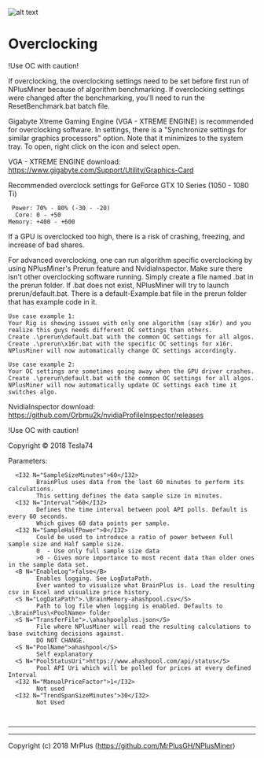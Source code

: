 ![alt text](https://github.com/MrPlusGH/NPlusMiner/blob/2.1/NPM.png)
# Overclocking
!Use OC with caution!

If overclocking, the overclocking settings need to be set before first run of NPlusMiner because of algorithm benchmarking.  If overclocking settings were changed after the benchmarking, you'll need to run the ResetBenchmark.bat batch file.

Gigabyte Xtreme Gaming Engine (VGA - XTREME ENGINE) is recommended for overclocking software.  In settings, there is a "Synchronize settings for similar graphics processors" option.
Note that it minimizes to the system tray.  To open, right click on the icon and select open.

VGA - XTREME ENGINE download:  https://www.gigabyte.com/Support/Utility/Graphics-Card

Recommended overclock settings for GeForce GTX 10 Series (1050 - 1080 Ti)
```
 Power: 70% - 80% (-30 - -20)
  Core: 0 - +50
Memory: +400 - +600
```

If a GPU is overclocked too high, there is a risk of crashing, freezing, and increase of bad shares.

For advanced overclocking, one can run algorithm specific overclocking by using NPlusMiner's Prerun feature and NvidiaInspector.  Make sure there isn't other overclocking software running.  Simply create a file named <AlgoName>.bat in the prerun folder.  If <AlgoName>.bat does not exist, NPlusMiner will try to launch prerun/default.bat.  There is a default-Example.bat file in the prerun folder that has example code in it.

```
Use case example 1:
Your Rig is showing issues with only one algorithm (say x16r) and you realize this guys needs different OC settings than others.
Create .\prerun\default.bat with the common OC settings for all algos.
Create .\prerun\x16r.bat with the specific OC settings for x16r.
NPlusMiner will now automatically change OC settings accordingly.

Use case example 2:
Your OC settings are sometimes going away when the GPU driver crashes.
Create .\prerun\default.bat with the common OC settings for all algos.
NPlusMiner will now automatically update OC settings each time it switches algo.
```

NvidiaInspector download:  https://github.com/Orbmu2k/nvidiaProfileInspector/releases

!Use OC with caution!

Copyright © 2018 Tesla74

Parameters:

```
  <I32 N="SampleSizeMinutes">60</I32>
        BrainPlus uses data from the last 60 minutes to perform its calculations.
        This setting defines the data sample size in minutes.
  <I32 N="Interval">60</I32>
        Defines the time interval between pool API polls. Default is every 60 seconds.
        Which gives 60 data points per sample.
  <I32 N="SampleHalfPower">0</I32>
        Could be used to introduce a ratio of power between Full sample size and Half sample size.
        0  - Use only full sample size data
        >0 - Gives more importance to most recent data than older ones in the sample data set.
  <B N="EnableLog">false</B>
        Enables logging. See LogDataPath.
        Ever wanted to visualize what BrainPlus is. Load the resulting csv in Excel and visualize price history.
  <S N="LogDataPath">.\BrainMemory-ahashpool.csv</S>
        Path to log file when logging is enabled. Defaults to .\BrainPlus\<PoolName> folder
  <S N="TransferFile">.\ahashpoolplus.json</S>
        File where NPlusMiner will read the resulting calculations to base switching decisions against.
        DO NOT CHANGE. 
  <S N="PoolName">ahashpool</S>
        Self explanatory
  <S N="PoolStatusUri">https://www.ahashpool.com/api/status</S>
        Pool API Uri which will be polled for prices at every defined Interval
  <I32 N="ManualPriceFactor">1</I32>
        Not used
  <I32 N="TrendSpanSizeMinutes">30</I32>
        Not Used



```

------

------

Copyright (c) 2018 MrPlus (https://github.com/MrPlusGH/NPlusMiner)